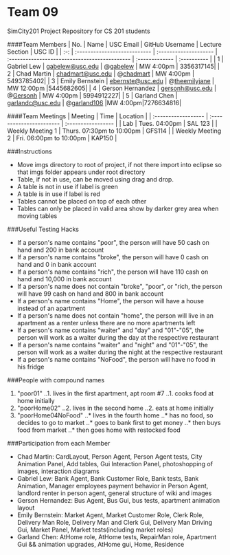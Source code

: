 Team 09
======

SimCity201 Project Repository for CS 201 students

####Team Members
| No. | Name |       USC Email       |                GitHub Username                |      Lecture Section      | USC ID |
| :-: | :--------------------------- | :-------------------- | :-------------------------------------------- | :------------- | :---------- |
|  1  | Gabriel Lew    | gabelew@usc.edu      | @[gabelew](https://github.com/gabelew)    | MW 4:00pm | 3356317145|
|  2  | Chad Martin    | chadmart@usc.edu       | @[chadmart](https://github.com/chadmart)        | MW 4:00pm  | 5493785402|
|  3  | Emily Bernstein | ebernste@usc.edu   | @[theemilyjane](https://github.com/theemilyjane)   |   MW 12:00pm  |5445682605|
|  4  | Gerson Hernandez | gersonh@usc.edu   | @[Gersonh](https://github.com/Gersonh)        |  MW 4:00pm   | 5994912227|
|  5  | Garland Chen    | garlandc@usc.edu    | @[garland106](https://github.com/garland106)  |MW 4:00pm|7276634816|

####Team Meetings
|       Meeting       |           Time           |      Location      |
| :------------------ | :----------------------- | :----------------- |
| Lab                 | Tues. 04:00pm             | SAL 123           |
| Weekly Meeting 1    | Thurs. 07:30pm to 10:00pm  | GFS114      |
| Weekly Meeting 2    | Fri. 06:00pm to 10:00pm  | KAP150      |

###Instructions
  + Move imgs directory to root of project, if not there import into eclipse so that imgs folder appears under root directory
  + Table, if not in use, can be moved using drag and drop.
  + A table is not in use if label is green  
  + A table is in use if label is red
  + Tables cannot be placed on top of each other
  + Tables can only be placed in valid area show by darker grey area when moving tables

###Useful Testing Hacks
  + If a person's name contains "poor", the person will have 50 cash on hand and 200 in bank account
  + If a person's name contains "broke", the person will have 0 cash on hand and 0 in bank account
  + If a person's name contains "rich", the person will have 110 cash on hand and 10,000 in bank account
  + If a person's name does not contain "broke", "poor", or "rich, the person will have 99 cash on hand and 800 in bank account
  + If a person's name contains "Home", the person will have a house instead of an apartment
  + If a person's name does not contain "home", the person will live in an apartment as a renter unless there are no more apartments left
  + If a person's name contains "waiter" and "day" and "01"-"05", the person will work as a waiter during the day at the respective restaurant
  + If a person's name contains "waiter" and "night" and "01"-"05", the person will work as a waiter during the night at the respective restaurant
  + If a person's name contains "NoFood", the person will have no food in his fridge
  
###People with compound names
   1. "poor01" 
      ..1. lives in the first apartment, apt room #7
      ..1. cooks food at home initially
   2. "poorHome02" 
     ..2. lives in the second home 
     ..2. eats at home initially
   3. "poorHome04NoFood"
     ..* lives in the fourth home
     ..* has no food, so decides to go to market
     ..* goes to bank first to get money
     ..* then buys food from market
     ..* then goes home with restocked food
	
###Participation from each Member
  + Chad Martin: CardLayout, Person Agent, Person Agent tests, City Animation Panel, Add tables, Gui Interaction Panel, photoshopping of images, interaction diagrams
  + Gabriel Lew: Bank Agent, Bank Customer Role, Bank tests, Bank Animation, Manager employees payment behavior in Person Agent, landlord renter in person agent, general structure of wiki and images
  + Gerson Hernandez: Bus Agent, Bus Gui, bus tests, apartment animation layout
  + Emily Bernstein: Market Agent, Market Customer Role, Clerk Role, Delivery Man Role, Delivery Man and Clerk Gui, Delivery Man Driving Gui, Market Panel, Market tests(including market roles)
  + Garland Chen: AtHome role, AtHome tests, RepairMan role, Apartment Gui && animation upgrades, AtHome gui, Home, Residence
